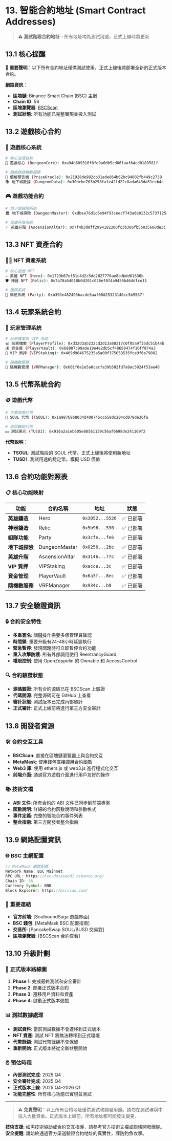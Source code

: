 # 13. 智能合約地址 (Smart Contract Addresses)

> **⚠️ 測試階段合約地址** - 所有地址均為測試用途，正式上線時將更新

## 13.1 核心提醒

🚨 **重要聲明**：以下所有合約地址僅供測試使用，正式上線後將部署全新的正式版本合約。

**網路資訊**：
- **區塊鏈**: Binance Smart Chain (BSC) 主網
- **Chain ID**: 56
- **區塊瀏覽器**: [BSCScan](https://bscscan.com/)
- **測試狀態**: 所有功能已完整實現並投入測試

## 13.2 遊戲核心合約

### 🏰 遊戲核心系統
```bash
# 核心治理合約
🏰 遊戲核心 (DungeonCore): 0xa94b609310f8fe9a6db5cd66faaf64cd0189581f

# 價格與隨機數服務  
💎 價格預言機 (PriceOracle): 0x21928de992cb31ede864b62bc94002fb449c2738
📚 地下城數據 (DungeonData): 0x30dcbe703b258fa1e421d22c8ada643da51ceb4c
```

### 🎮 遊戲功能合約
```bash  
# 地下城探險系統
🏛️ 地下城探險 (DungeonMaster): 0xdbee76d1c6e94f93ceecf743a0a0132c57371254

# 英雄升階系統
✨ 英雄升階 (AscensionAltar): 0x7f4b3d0ff2994182200fc3b306fb5b035680de3c
```

## 13.3 NFT 資產合約

### 🦸‍♂️ NFT 資產系統
```bash
# 核心遊戲 NFT
⚔️ 英雄 NFT (Hero): 0x1723b67ef81c4d2c5dd2027776ae8bdbdd61636b
🛡️ 神器 NFT (Relic): 0x7a78a54010b0d201c026ef0f4a9456b464dfce11

# 組隊系統  
👥 隊伍系統 (Party): 0xb393e482495bacde5aaf08d25323146cc5b9567f
```

## 13.4 玩家系統合約

### 👤 玩家管理系統
```bash
# 玩家檔案與 VIP 系統
📊 玩家檔案 (PlayerProfile): 0xd32d3ab232cd2d13a80217c0f05a9f3bdc51b44b
💰 資金庫 (PlayerVault): 0xb8807c99ade19e4e2db5cf48650474f10ff874a3
🌟 VIP 質押 (VIPStaking): 0x409d964675235a5a00f375053535fce9f6e79882

# 隨機數服務
🎲 隨機數管理 (VRFManager): 0x601f0a1e5a0cacfa39b502fd7a9ac5024f53ae40
```

## 13.5 代幣系統合約

### 🪙 遊戲代幣
```bash
# 主要遊戲代幣
💎 SOUL 代幣 (TSOUL): 0x1a98769b8034d400745cc658dc204cd079de36fa

# 測試輔助代幣  
💵 測試美元 (TUSD1): 0x916a2a1eb605e88561139c56af0698de241169f2
```

**代幣說明**：
- **TSOUL**: 測試階段的 SOUL 代幣，正式上線後將使用新地址
- **TUSD1**: 測試用途的穩定幣，模擬 USD 價值

## 13.6 合約功能對照表

### 📋 核心功能映射

| 功能 | 合約名稱 | 地址 | 狀態 |
|------|----------|------|------|
| **英雄鑄造** | Hero | `0x3052...5526` | ✅ 已部署 |
| **神器鑄造** | Relic | `0x5b96...530` | ✅ 已部署 |
| **組隊功能** | Party | `0x3cfe...fe6` | ✅ 已部署 |
| **地下城探險** | DungeonMaster | `0x0256...2be` | ✅ 已部署 |
| **英雄升階** | AscensionAltar | `0x3146...77c` | ✅ 已部署 |
| **VIP 質押** | VIPStaking | `0xacce...3c` | ✅ 已部署 |
| **資金管理** | PlayerVault | `0x6a3f...8ec` | ✅ 已部署 |
| **隨機數服務** | VRFManager | `0x934c...b9` | ✅ 已部署 |

## 13.7 安全驗證資訊

### 🔒 合約安全特性
- **多重簽名**: 關鍵操作需要多個管理員確認
- **時間鎖**: 重要升級有24-48小時延遲執行
- **緊急暫停**: 發現問題時可立即暫停合約功能
- **重入攻擊防護**: 所有外部調用使用 ReentrancyGuard
- **權限控制**: 使用 OpenZeppelin 的 Ownable 和 AccessControl

### 🔍 合約驗證狀態
- **源碼驗證**: 所有合約源碼已在 BSCScan 上驗證
- **代碼開源**: 完整源碼可在 GitHub 上查看
- **審計狀態**: 測試版本已完成內部審計
- **正式審計**: 正式上線前將進行第三方安全審計

## 13.8 開發者資源

### 🛠️ 合約交互工具
- **BSCScan**: 直接在區塊鏈瀏覽器上與合約交互
- **MetaMask**: 使用錢包直接調用合約函數  
- **Web3 庫**: 使用 ethers.js 或 web3.js 進行程式化交互
- **前端介面**: 通過官方遊戲介面進行用戶友好的操作

### 📚 技術文檔
- **ABI 文件**: 所有合約的 ABI 文件已同步到前端專案
- **函數說明**: 詳細的合約函數說明和參數格式
- **事件定義**: 完整的智能合約事件列表
- **整合指南**: 第三方開發者整合指南

## 13.9 網路配置資訊

### 🌐 BSC 主網配置
```javascript
// MetaMask 網路配置
Network Name: BSC Mainnet
RPC URL: https://bsc-dataseed1.binance.org/
Chain ID: 56
Currency Symbol: BNB
Block Explorer: https://bscscan.com/
```

### 🔗 重要連結
- **官方前端**: [SoulboundSaga 遊戲界面]
- **BSC 錢包**: [MetaMask BSC 配置指南]
- **交易所**: [PancakeSwap SOUL/BUSD 交易對]
- **區塊瀏覽器**: [BSCScan 合約查看]

## 13.10 升級計劃

### 🚀 正式版本路線圖
1. **Phase 1**: 完成最終測試和安全審計
2. **Phase 2**: 部署正式版本合約
3. **Phase 3**: 遷移用戶資料和資產
4. **Phase 4**: 啟動正式版本遊戲

### 📊 測試數據處理
- **測試資料**: 當前測試數據不會遷移到正式版本
- **NFT 資產**: 測試 NFT 將無法轉移到正式環境  
- **代幣餘額**: 測試代幣餘額不會保留
- **重新開始**: 正式版本將從全新狀態開始

### ⏰ 預估時程
- **內部測試完成**: 2025 Q4
- **安全審計完成**: 2025 Q4  
- **正式版本上線**: 2025 Q4-2026 Q1
- **功能完整性**: 所有核心功能已實現並測試

---

> **⚠️ 免責聲明**：以上所有合約地址僅供測試和開發用途。請勿在測試環境中投入大量資金。正式版本上線前，所有地址都可能發生變更。

**技術支援**: 如需技術協助或合約交互指導，請參考官方技術文檔或聯絡開發團隊。  
**安全提醒**: 請始終通過官方渠道驗證合約地址的真實性，謹防釣魚攻擊。